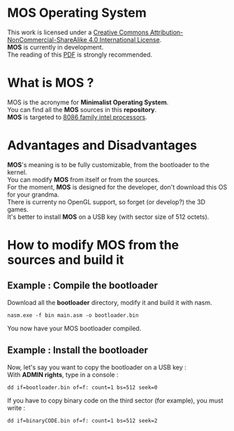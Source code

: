 # MOS Operating System
This work is licensed under a [Creative Commons Attribution-NonCommercial-ShareAlike 4.0 International License](https://creativecommons.org/licenses/by-nc-sa/4.0/).</br>
**MOS** is currently in development.</br>
The reading of this [PDF](http://www.cs.bham.ac.uk/~exr/lectures/opsys/10_11/lectures/os-dev.pdf) is strongly recommended.
# What is MOS ?
MOS is the acronyme for **Minimalist Operating System**.</br>
You can find all the **MOS** sources in this **repository**.</br>
**MOS** is targeted to [8086 family intel processors](https://en.wikipedia.org/wiki/Intel_8086).</br>
# Advantages and Disadvantages
**MOS**'s meaning is to be fully customizable, from the bootloader to the kernel.</br>
You can modify **MOS** from itself or from the sources.</br>
For the moment, **MOS** is designed for the developer, don't download this OS for your grandma.</br>
There is currenty no OpenGL support, so forget (or develop?) the 3D games.</br>
It's better to install **MOS** on a USB key (with sector size of 512 octets).</br>
# How to modify MOS from the sources and build it
## Example : Compile the bootloader
Download all the **bootloader** directory, modify it and build it with nasm.
```batch
nasm.exe -f bin main.asm -o bootloader.bin
```
You now have your MOS bootloader compiled.
## Example : Install the bootloader
Now, let's say you want to copy the bootloader on a USB key :</br>
With **ADMIN rights**, type in a console :
```batch
dd if=bootloader.bin of=f: count=1 bs=512 seek=0
```
If you have to copy binary code on the third sector (for example), you must write :
```batch
dd if=binaryCODE.bin of=f: count=1 bs=512 seek=2
```



